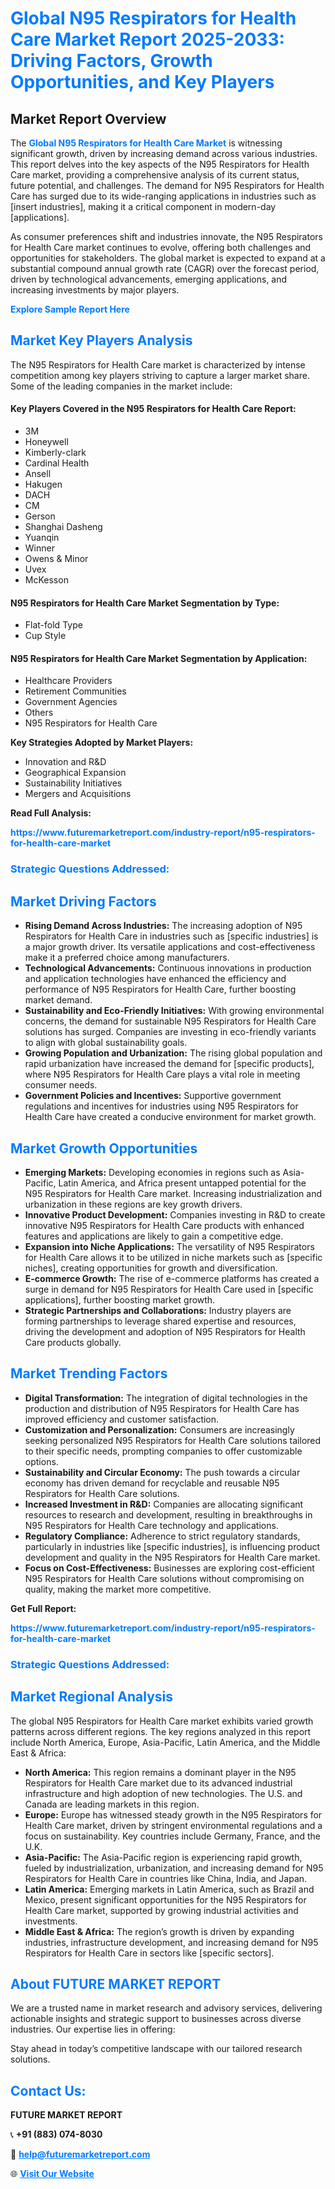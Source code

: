 <h1 style="color: #007BFF;">Global N95 Respirators for Health Care Market Report 2025-2033: Driving Factors, Growth Opportunities, and Key Players</h1>

<section id="overview">
<h2>Market Report Overview</h2>
<p>The <a href="https://www.futuremarketreport.com/industry-report/n95-respirators-for-health-care-market" style="color: #007BFF; text-decoration: none;"><strong>Global N95 Respirators for Health Care Market</strong></a> is witnessing significant growth, driven by increasing demand across various industries. This report delves into the key aspects of the N95 Respirators for Health Care market, providing a comprehensive analysis of its current status, future potential, and challenges. The demand for N95 Respirators for Health Care has surged due to its wide-ranging applications in industries such as [insert industries], making it a critical component in modern-day [applications].</p>
<p>As consumer preferences shift and industries innovate, the N95 Respirators for Health Care market continues to evolve, offering both challenges and opportunities for stakeholders. The global market is expected to expand at a substantial compound annual growth rate (CAGR) over the forecast period, driven by technological advancements, emerging applications, and increasing investments by major players.</p>
</section>

<section id="overview">
<p><a href="https://www.futuremarketreport.com/request-sample/reportId=123987" style="color: #007BFF; text-decoration: none;"><strong>Explore Sample Report Here</strong></a></p>
</section>

<section id="key-players">
<h2 style="color: #007BFF;">Market Key Players Analysis</h2>
<p>The N95 Respirators for Health Care market is characterized by intense competition among key players striving to capture a larger market share. Some of the leading companies in the market include:</p>
<h4>Key Players Covered in the N95 Respirators for Health Care Report:</h4>
<ul><li>3M</li><li>Honeywell</li><li>Kimberly-clark</li><li>Cardinal Health</li><li>Ansell</li><li>Hakugen</li><li>DACH</li><li>CM</li><li>Gerson</li><li>Shanghai Dasheng</li><li>Yuanqin</li><li>Winner</li><li>Owens &amp; Minor</li><li>Uvex</li><li>McKesson</li></ul>
<h4>N95 Respirators for Health Care Market Segmentation by Type:</h4>
<ul><li>Flat-fold Type</li><li>Cup Style</li></ul>

<h4>N95 Respirators for Health Care Market Segmentation by Application:</h4>
<ul><li>Healthcare Providers</li><li>Retirement Communities</li><li>Government Agencies</li><li>Others</li><li>N95 Respirators for Health Care</li></ul>
<p><strong>Key Strategies Adopted by Market Players:</strong></p>
<ul>
<li>Innovation and R&D</li>
<li>Geographical Expansion</li>
<li>Sustainability Initiatives</li>
<li>Mergers and Acquisitions</li>
</ul>
</section>

<section>
<p><strong>Read Full Analysis: </strong></p><a href="https://www.futuremarketreport.com/industry-report/n95-respirators-for-health-care-market" style="color: #007BFF; text-decoration: none;"><strong>https://www.futuremarketreport.com/industry-report/n95-respirators-for-health-care-market</strong></a>
<h3 style="color: #007BFF;">Strategic Questions Addressed:</h3>
</section>

<section id="driving-factors">
<h2 style="color: #007BFF;">Market Driving Factors</h2>
<ul>
<li><strong>Rising Demand Across Industries:</strong> The increasing adoption of N95 Respirators for Health Care in industries such as [specific industries] is a major growth driver. Its versatile applications and cost-effectiveness make it a preferred choice among manufacturers.</li>
<li><strong>Technological Advancements:</strong> Continuous innovations in production and application technologies have enhanced the efficiency and performance of N95 Respirators for Health Care, further boosting market demand.</li>
<li><strong>Sustainability and Eco-Friendly Initiatives:</strong> With growing environmental concerns, the demand for sustainable N95 Respirators for Health Care solutions has surged. Companies are investing in eco-friendly variants to align with global sustainability goals.</li>
<li><strong>Growing Population and Urbanization:</strong> The rising global population and rapid urbanization have increased the demand for [specific products], where N95 Respirators for Health Care plays a vital role in meeting consumer needs.</li>
<li><strong>Government Policies and Incentives:</strong> Supportive government regulations and incentives for industries using N95 Respirators for Health Care have created a conducive environment for market growth.</li>
</ul>
</section>

<section id="growth-opportunities">
<h2 style="color: #007BFF;">Market Growth Opportunities</h2>
<ul>
<li><strong>Emerging Markets:</strong> Developing economies in regions such as Asia-Pacific, Latin America, and Africa present untapped potential for the N95 Respirators for Health Care market. Increasing industrialization and urbanization in these regions are key growth drivers.</li>
<li><strong>Innovative Product Development:</strong> Companies investing in R&D to create innovative N95 Respirators for Health Care products with enhanced features and applications are likely to gain a competitive edge.</li>
<li><strong>Expansion into Niche Applications:</strong> The versatility of N95 Respirators for Health Care allows it to be utilized in niche markets such as [specific niches], creating opportunities for growth and diversification.</li>
<li><strong>E-commerce Growth:</strong> The rise of e-commerce platforms has created a surge in demand for N95 Respirators for Health Care used in [specific applications], further boosting market growth.</li>
<li><strong>Strategic Partnerships and Collaborations:</strong> Industry players are forming partnerships to leverage shared expertise and resources, driving the development and adoption of N95 Respirators for Health Care products globally.</li>
</ul>
</section>

<section id="trending-factors">
<h2 style="color: #007BFF;">Market Trending Factors</h2>
<ul>
<li><strong>Digital Transformation:</strong> The integration of digital technologies in the production and distribution of N95 Respirators for Health Care has improved efficiency and customer satisfaction.</li>
<li><strong>Customization and Personalization:</strong> Consumers are increasingly seeking personalized N95 Respirators for Health Care solutions tailored to their specific needs, prompting companies to offer customizable options.</li>
<li><strong>Sustainability and Circular Economy:</strong> The push towards a circular economy has driven demand for recyclable and reusable N95 Respirators for Health Care solutions.</li>
<li><strong>Increased Investment in R&D:</strong> Companies are allocating significant resources to research and development, resulting in breakthroughs in N95 Respirators for Health Care technology and applications.</li>
<li><strong>Regulatory Compliance:</strong> Adherence to strict regulatory standards, particularly in industries like [specific industries], is influencing product development and quality in the N95 Respirators for Health Care market.</li>
<li><strong>Focus on Cost-Effectiveness:</strong> Businesses are exploring cost-efficient N95 Respirators for Health Care solutions without compromising on quality, making the market more competitive.</li>
</ul>
</section>

<section>
<p><strong>Get Full Report: </strong></p><a href="https://www.futuremarketreport.com/industry-report/n95-respirators-for-health-care-market" style="color: #007BFF; text-decoration: none;"><strong>https://www.futuremarketreport.com/industry-report/n95-respirators-for-health-care-market</strong></a>
<h3 style="color: #007BFF;">Strategic Questions Addressed:</h3>
</section>


<section id="regional-analysis">
<h2 style="color: #007BFF;">Market Regional Analysis</h2>
<p>The global N95 Respirators for Health Care market exhibits varied growth patterns across different regions. The key regions analyzed in this report include North America, Europe, Asia-Pacific, Latin America, and the Middle East & Africa:</p>
<ul>
<li><strong>North America:</strong> This region remains a dominant player in the N95 Respirators for Health Care market due to its advanced industrial infrastructure and high adoption of new technologies. The U.S. and Canada are leading markets in this region.</li>
<li><strong>Europe:</strong> Europe has witnessed steady growth in the N95 Respirators for Health Care market, driven by stringent environmental regulations and a focus on sustainability. Key countries include Germany, France, and the U.K.</li>
<li><strong>Asia-Pacific:</strong> The Asia-Pacific region is experiencing rapid growth, fueled by industrialization, urbanization, and increasing demand for N95 Respirators for Health Care in countries like China, India, and Japan.</li>
<li><strong>Latin America:</strong> Emerging markets in Latin America, such as Brazil and Mexico, present significant opportunities for the N95 Respirators for Health Care market, supported by growing industrial activities and investments.</li>
<li><strong>Middle East & Africa:</strong> The region’s growth is driven by expanding industries, infrastructure development, and increasing demand for N95 Respirators for Health Care in sectors like [specific sectors].</li>
</ul>
</section>

<footer>
<h2 style="color: #007BFF;">About FUTURE MARKET REPORT</h2>
<p>We are a trusted name in market research and advisory services, delivering actionable insights and strategic support to businesses across diverse industries. Our expertise lies in offering:</p>

<p>Stay ahead in today’s competitive landscape with our tailored research solutions.</p>

<h2 style="color: #007BFF;">Contact Us:</h2>
<p><strong>FUTURE MARKET REPORT</strong></p>
<p>📞 <strong>+91 (883) 074-8030</strong></p>
<p>📧 <strong><a href="mailto:help@futuremarketreport.com" style="color: #007BFF;">help@futuremarketreport.com</a></strong></p>
<p>🌐 <strong><a href="https://www.futuremarketreport.com/" style="color: #007BFF;">Visit Our Website</a></strong></p>
</footer>